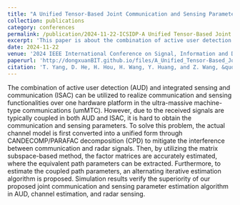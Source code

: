```yaml
---
title: "A Unified Tensor-Based Joint Communication and Sensing Parameter Estimation for ISAC with Large-Scale User Access"
collection: publications
category: conferences
permalink: /publication/2024-11-22-ICSIDP-A Unified Tensor-Based Joint Communication and Sensing Parameter Estimation for ISAC with Large-Scale User Access-number-14
excerpt: 'This paper is about the combination of active user detection (AUD) and integrated sensing and communication (ISAC).'
date: 2024-11-22
venue: '2024 IEEE International Conference on Signal, Information and Data Processing (ICSIDP)'
paperurl: 'http://dongxuanBIT.github.io/files/A_Unified_Tensor-Based_Joint_Communication_and_Sensing_Parameter_Estimation_for_ISAC_with_Large-Scale_User_Access.pdf'
citation: 'T. Yang, D. He, H. Hou, H. Wang, Y. Huang, and Z. Wang, &quot;A Unified Tensor-Based Joint Communication and Sensing Parameter Estimation for ISAC with Large-Scale User Access,&quot; in <i>Proc. 2024 IEEE International Conference on Signal, Information and Data Processing (ICSIDP)</i>, Zhuhai, China, 2024, pp. 1-6.'
---
```


The combination of active user detection (AUD) and integrated sensing and communication (ISAC) can be utilized to realize communication and sensing functionalities over one hardware platform in the ultra-massive machine-type communications (umMTC). However, due to the received signals are typically coupled in both AUD and ISAC, it is hard to obtain the communication and sensing parameters. To solve this problem, the actual channel model is first converted into a unified form through CANDECOMP/PARAFAC decomposition (CPD) to mitigate the interference between communication and radar signals. Then, by utilizing the matrix subspace-based method, the factor matrices are accurately estimated, where the equivalent path parameters can be extracted. Furthermore, to estimate the coupled path parameters, an alternating iterative estimation algorithm is proposed. Simulation results verify the superiority of our proposed joint communication and sensing parameter estimation algorithm in AUD, channel estimation, and radar sensing.